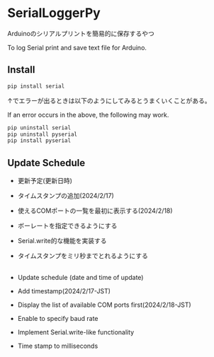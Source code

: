 # SerialLoggerPy

Arduinoのシリアルプリントを簡易的に保存するやつ

To log Serial print and save text file for Arduino.


## Install

```bash
pip install serial
```

↑でエラーが出るときは以下のようにしてみるとうまくいくことがある。

If an error occurs in the above, the following may work.

```bash
pip uninstall serial
pip uninstall pyserial
pip install pyserial
```

## Update Schedule
- 更新予定(更新日時)
- タイムスタンプの追加(2024/2/17)
- 使えるCOMポートの一覧を最初に表示する(2024/2/18)
- ボーレートを指定できるようにする
- Serial.write的な機能を実装する
- タイムスタンプをミリ秒までとれるようにする<br><br>

- Update schedule (date and time of update)
- Add timestamp(2024/2/17-JST)
- Display the list of available COM ports first(2024/2/18-JST)
- Enable to specify baud rate
- Implement Serial.write-like functionality
- Time stamp to milliseconds
